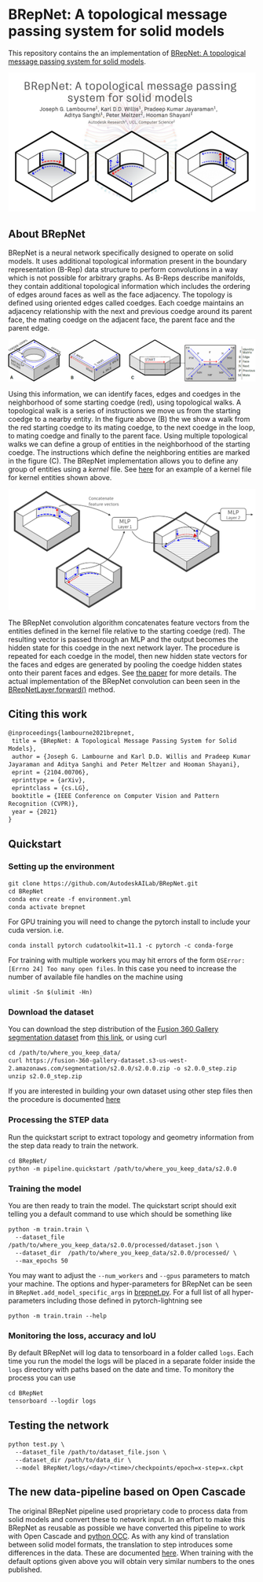 # BRepNet: A topological message passing system for solid models

This repository contains the an implementation of [BRepNet: A topological message passing system for solid models](https://arxiv.org/pdf/2104.00706.pdf).

![BRepNet kernel image](docs/img/title_slide.jpg)

## About BRepNet
BRepNet is a neural network specifically designed to operate on solid models.  It uses additional topological information present in the boundary representation (B-Rep) data structure to perform convolutions in a way which is not possible for arbitrary graphs.  As B-Reps describe manifolds, they contain additional topological information which includes the ordering of edges around faces as well as the face adjacency.  The topology is defined using oriented edges called coedges.  Each coedge maintains an adjacency relationship with the next and previous coedge around its parent face, the mating coedge on the adjacent face, the parent face and the parent edge.

![B-Rep topology and topological walks](docs/img/BRepTopologicalWalkv02.png)

Using this information, we can identify faces, edges and coedges in the neighborhood of some starting coedge (red), using topological walks.   A topological walk is a series of instructions we move us from the starting coedge to a nearby entity.  In the figure above (B) the we show a walk from the red starting coedge to its mating coedge, to the next coedge in the loop, to mating coedge and finally to the parent face.  Using multiple topological walks we can define a group of entities in the neighborhood of the starting coedge.  The instructions which define the neighboring entities are marked in the figure (C).  The BRepNet implementation allows you to define any group of entities using a _kernel_ file.  See [here](kernels/winged_edge_plus.json) for an example of a kernel file for kernel entities shown above. 

![Convolution](docs/img/multi-layer.png)

The BRepNet convolution algorithm concatenates feature vectors from the entities defined in the kernel file relative to the starting coedge (red).  The resulting vector is passed through an MLP and the output becomes the hidden state for this coedge in the next network layer.  The procedure is repeated for each coedge in the model, then new hidden state vectors for the faces and edges are generated by pooling the coedge hidden states onto their parent faces and edges.  See [the paper](https://arxiv.org/pdf/2104.00706.pdf) for more details.  The actual implementation of the BRepNet convolution can been seen in the [BRepNetLayer.forward()](models/brepnet.py) method.

## Citing this work

```
@inproceedings{lambourne2021brepnet,
 title = {BRepNet: A Topological Message Passing System for Solid Models},
 author = {Joseph G. Lambourne and Karl D.D. Willis and Pradeep Kumar Jayaraman and Aditya Sanghi and Peter Meltzer and Hooman Shayani},
 eprint = {2104.00706},
 eprinttype = {arXiv},
 eprintclass = {cs.LG},
 booktitle = {IEEE Conference on Computer Vision and Pattern Recognition (CVPR)},
 year = {2021}
}
```

## Quickstart
### Setting up the environment

```
git clone https://github.com/AutodeskAILab/BRepNet.git
cd BRepNet
conda env create -f environment.yml
conda activate brepnet
```

For GPU training you will need to change the pytorch install to include your cuda version.  i.e.
```
conda install pytorch cudatoolkit=11.1 -c pytorch -c conda-forge

```

For training with multiple workers you may hit errors of the form `OSError: [Errno 24] Too many open files`.  In this case you need to increase the number of available file handles on the machine using 
```
ulimit -Sn $(ulimit -Hn)
```

### Download the dataset
You can download the step distribution of the [Fusion 360 Gallery segmentation dataset](https://github.com/AutodeskAILab/Fusion360GalleryDataset) from [this link](https://fusion-360-gallery-dataset.s3-us-west-2.amazonaws.com/segmentation/s2.0.0/s2.0.0.zip), or using curl

```
cd /path/to/where_you_keep_data/
curl https://fusion-360-gallery-dataset.s3-us-west-2.amazonaws.com/segmentation/s2.0.0/s2.0.0.zip -o s2.0.0_step.zip
unzip s2.0.0_step.zip
```

If you are interested in building your own dataset using other step files then the procedure is documented [here](docs/building_your_own_dataset.md)

### Processing the STEP data
Run the quickstart script to extract topology and geometry information from the step data ready to train the network.
```
cd BRepNet/
python -m pipeline.quickstart /path/to/where_you_keep_data/s2.0.0
```

### Training the model
You are then ready to train the model.  The quickstart script should exit telling you a default command to use which should be something like
```
python -m train.train \
  --dataset_file /path/to/where_you_keep_data/s2.0.0/processed/dataset.json \
  --dataset_dir  /path/to/where_you_keep_data/s2.0.0/processed/ \
  --max_epochs 50
```

You may want to adjust the `--num_workers` and `--gpus` parameters to match your machine.   The options and hyper-parameters for BRepNet can be seen in `BRepNet.add_model_specific_args` in [brepnet.py](models/brepnet.py).   For a full list of all hyper-parameters including those defined in pytorch-lightning see

```
python -m train.train --help
```

### Monitoring the loss, accuracy and IoU
By default BRepNet will log data to tensorboard in a folder called `logs`.   Each time you run the model the logs will be placed in a separate folder inside the `logs` directory with paths based on the date and time. To monitory the process you can use
```
cd BRepNet
tensorboard --logdir logs
```

## Testing the network

```
python test.py \
  --dataset_file /path/to/dataset_file.json \
  --dataset_dir /path/to/data_dir \
  --model BRepNet/logs/<day>/<time>/checkpoints/epoch=x-step=x.ckpt
```

## The new data-pipeline based on Open Cascade
The original BRepNet pipeline used proprietary code to process data from solid models and convert these to network input.  In an effort to make this BRepNet as reusable as possible we have converted this pipeline to work with Open Cascade and [python OCC](https://github.com/tpaviot/pythonocc-core).  As with any kind of translation between solid model formats, the translation to step introduces some differences in the data.  These are documented [here](docs/differences_in_open_cascade_pipeline.md).  When training with the default options given above you will obtain very similar numbers to the ones published.

